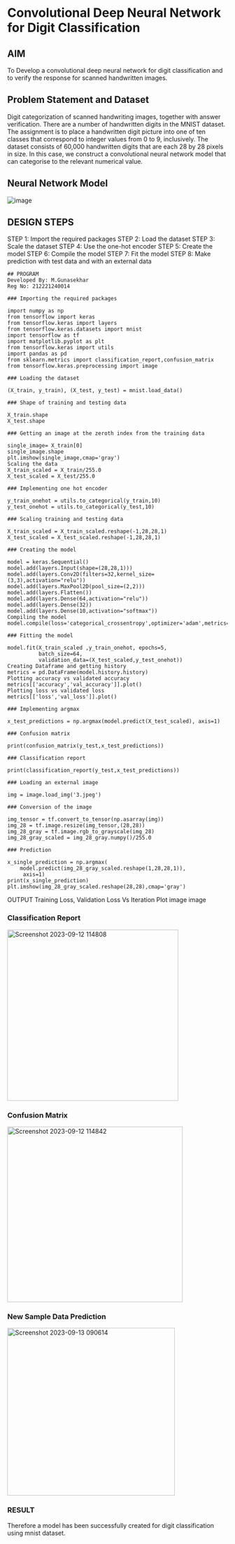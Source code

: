 # Convolutional Deep Neural Network for Digit Classification

## AIM

To Develop a convolutional deep neural network for digit classification and to verify the response for scanned handwritten images.

## Problem Statement and Dataset
Digit categorization of scanned handwriting images, together with answer verification. There are a number of handwritten digits in the MNIST dataset. The assignment is to place a handwritten digit picture into one of ten classes that correspond to integer values from 0 to 9, inclusively. The dataset consists of 60,000 handwritten digits that are each 28 by 28 pixels in size. In this case, we construct a convolutional neural network model that can categorise to the relevant numerical value.

## Neural Network Model
![image](https://github.com/gunasekhar159/mnist-classification/assets/95043391/41e9ea09-d085-4a46-abfb-f3844c73d191)


## DESIGN STEPS
STEP 1: Import the required packages
STEP 2: Load the dataset
STEP 3: Scale the dataset
STEP 4: Use the one-hot encoder
STEP 5: Create the model
STEP 6: Compile the model
STEP 7: Fit the model
STEP 8: Make prediction with test data and with an external data
```
## PROGRAM
Developed By: M.Gunasekhar
Reg No: 212221240014

### Importing the required packages

import numpy as np
from tensorflow import keras
from tensorflow.keras import layers
from tensorflow.keras.datasets import mnist
import tensorflow as tf
import matplotlib.pyplot as plt
from tensorflow.keras import utils
import pandas as pd
from sklearn.metrics import classification_report,confusion_matrix
from tensorflow.keras.preprocessing import image

### Loading the dataset

(X_train, y_train), (X_test, y_test) = mnist.load_data()

### Shape of training and testing data

X_train.shape
X_test.shape

### Getting an image at the zeroth index from the training data

single_image= X_train[0]
single_image.shape
plt.imshow(single_image,cmap='gray')
Scaling the data
X_train_scaled = X_train/255.0
X_test_scaled = X_test/255.0

### Implementing one hot encoder

y_train_onehot = utils.to_categorical(y_train,10)
y_test_onehot = utils.to_categorical(y_test,10)

### Scaling training and testing data

X_train_scaled = X_train_scaled.reshape(-1,28,28,1)
X_test_scaled = X_test_scaled.reshape(-1,28,28,1)

### Creating the model

model = keras.Sequential()
model.add(layers.Input(shape=(28,28,1))) 
model.add(layers.Conv2D(filters=32,kernel_size=(3,3),activation="relu")) 
model.add(layers.MaxPool2D(pool_size=(2,2))) 
model.add(layers.Flatten()) 
model.add(layers.Dense(64,activation="relu"))
model.add(layers.Dense(32)) 
model.add(layers.Dense(10,activation="softmax"))
Compiling the model
model.compile(loss='categorical_crossentropy',optimizer='adam',metrics='accuracy')

### Fitting the model

model.fit(X_train_scaled ,y_train_onehot, epochs=5,
          batch_size=64, 
          validation_data=(X_test_scaled,y_test_onehot))
Creating Dataframe and getting history
metrics = pd.DataFrame(model.history.history)
Plotting accuracy vs validated accuracy
metrics[['accuracy','val_accuracy']].plot()
Plotting loss vs validated loss
metrics[['loss','val_loss']].plot()

### Implementing argmax

x_test_predictions = np.argmax(model.predict(X_test_scaled), axis=1)

### Confusion matrix

print(confusion_matrix(y_test,x_test_predictions))

### Classification report

print(classification_report(y_test,x_test_predictions))

### Loading an external image

img = image.load_img('3.jpeg')

### Conversion of the image

img_tensor = tf.convert_to_tensor(np.asarray(img))
img_28 = tf.image.resize(img_tensor,(28,28))
img_28_gray = tf.image.rgb_to_grayscale(img_28)
img_28_gray_scaled = img_28_gray.numpy()/255.0

### Prediction

x_single_prediction = np.argmax(
    model.predict(img_28_gray_scaled.reshape(1,28,28,1)),
     axis=1)
print(x_single_prediction)
plt.imshow(img_28_gray_scaled.reshape(28,28),cmap='gray')
```
OUTPUT
Training Loss, Validation Loss Vs Iteration Plot
image image

### Classification Report
<img width="391" alt="Screenshot 2023-09-12 114808" src="https://github.com/gunasekhar159/mnist-classification/assets/95043391/a630e055-8e1f-43d8-9bd9-d8f443dc7f1b">


### Confusion Matrix
<img width="401" alt="Screenshot 2023-09-12 114842" src="https://github.com/gunasekhar159/mnist-classification/assets/95043391/048703dc-9b1a-4715-a612-05efaa50145a">


### New Sample Data Prediction
<img width="383" alt="Screenshot 2023-09-13 090614" src="https://github.com/gunasekhar159/mnist-classification/assets/95043391/76eab8f1-2841-4038-9ded-5b3e4b71266a">


### RESULT
Therefore a model has been successfully created for digit classification using mnist dataset.
